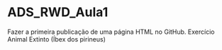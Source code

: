 # ADS_RWD_Aula1
Fazer a primeira publicação de uma página HTML no GitHub. Exercício Animal Extinto (Íbex dos pirineus)
